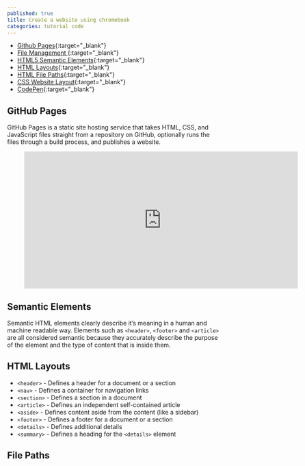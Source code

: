 ```yaml
---
published: true
title: Create a website using chromebook
categories: tutorial code
---
```

- [Github Pages](https://github.com/){:target="_blank"}
- [File Management ](https://help.github.com/en/github/managing-files-in-a-repository/managing-files-on-github){:target="_blank"}
- [HTML5 Semantic Elements](https://www.w3schools.com/html/html5_semantic_elements.asp){:target="_blank"}
- [HTML Layouts](https://www.w3schools.com/html/html_layout.asp){:target="_blank"}
- [HTML File Paths](https://www.w3schools.com/html/html_filepaths.asp){:target="_blank"}
- [CSS Website Layout](https://www.w3schools.com/css/css_website_layout.asp){:target="_blank"}
- [CodePen](https://codepen.io/){:target="_blank"}

## GitHub Pages

GitHub Pages is a static site hosting service that takes HTML, CSS, and JavaScript files straight from a repository on GitHub, optionally runs the files through a build process, and publishes a website.

<figure style = "text-align: center;"><iframe width="640" height="320" src="https://www.youtube.com/embed/Xkr2wnTagf0" frameborder="0" allow="accelerometer; autoplay; encrypted-media; gyroscope; picture-in-picture" allowfullscreen></iframe></figure>

## Semantic Elements

Semantic HTML elements clearly describe it’s meaning in a human and machine readable way. Elements such as `<header>`, `<footer>` and `<article>` are all considered semantic because they accurately describe the purpose of the element and the type of content that is inside them.

## HTML Layouts

- `<header>` - Defines a header for a document or a section
- `<nav>` - Defines a container for navigation links
- `<section>` - Defines a section in a document
- `<article>` - Defines an independent self-contained article
- `<aside>` - Defines content aside from the content (like a sidebar)
- `<footer>` - Defines a footer for a document or a section
- `<details>` - Defines additional details
- `<summary>` - Defines a heading for the `<details>` element

## File Paths
